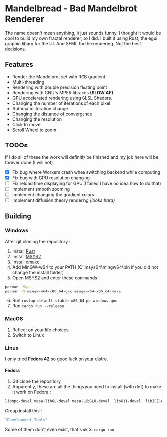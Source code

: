 # Mandelbread - Bad Mandelbrot Renderer 
The name doesn't mean anything, it just sounds funny.
I thought it would be cool to build my own fractal renderer, so I did.
I built it using Rust, the egui graphic libary for the UI. And SFML for the rendering.
Not the best decisions.

## Features
- Render the Mandelbrot set with RGB gradient
- Multi-threading
- Rendering with double precision floating point
- Rendering with GNU's MPFR libraries **(SLOW AF)**
- GPU accelerated rendering using GLSL Shaders.
- Changing the number of iterations of each pixel
- Automatic iteration change
- Changing the distance of convergence
- Changing the resolution
- Click to move
- Scroll Wheel to zoom

## TODOs
If I do all of these the work will definitly be finished and my job here will be forever done (I will not)

 - [x] Fix bug where Workers crash when switching backend while computing
 - [x] Fix bug with GPU resolution changing
 - [ ] Fix reload time displaying for GPU (I failed I have no idea how to do that)
 - [ ] Implement smooth zooming
 - [ ] Implement changing the gradient colors
 - [ ] Implement diffusion theory rendering *(looks hard)*

## Building 
### Windows
After git cloning the repository :
1. Install [Rust](https://www.rust-lang.org/)
2. Install [MSYS2](https://www.msys2.org/)
3. Install [cmake](https://cmake.org/download/)
4. Add MinGW-w64 to your PATH (C:\msys64\mingw64\bin if you did not change the install folder)
5. Open MSYS2 and enter these commands
```bash
pacman -Syu
pacman -S mingw-w64-x86_64-gcc mingw-w64-x86_64-make
```
6. Run `rustup default stable-x86_64-pc-windows-gnu`
7. Run `cargo run --release`

### MacOS
1. Reflect on your life choices
2. Switch to Linux

### Linux
I only tried **Fedora 42** so good luck on your distro.
#### Fedora
1. Git clone the repository
2. Apparently, these are all the things you need to install (with dnf) to make it work on Fedora :
```bash
libmpc-devel mesa-libGL-devel mesa-libGLU-devel  libX11-devel  libICE-devel  libSM-devel libxkbcommon-devel  libXaw-devel  libxcb-devel  libXpm-devel  libXt-devel libudev-devel libxkbfile-devel  libxcb-cursor-devel  libxcb-errors-devel  libxcb-ewmh-devel libxcb-icccm-devel  libxcb-image-devel  libxcb-keysyms-devel libXrandr-devel libXcursor-devel libc-devel libgcc libstdc++-devel gmp-devel mpfr-devel SFML SFML-devel
```
Group install this :
```bash
"Development Tools"
```
Some of them don't even exist, that's ok
3. `cargo run`


